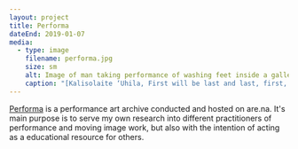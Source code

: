 ```yaml
---
layout: project
title: Performa
dateEnd: 2019-01-07
media:
  - type: image
    filename: performa.jpg
    size: sm
    alt: Image of man taking performance of washing feet inside a gallery
    caption: "[Kalisolaite ‘Uhila, First will be last and last, first, 2018, performance at Michael Lett, Auckland &nearr;](http://michaellett.com/artist/kalisolaite-uhila/)"
---
```


[Performa](https://are.na/tom-y/performa) is a performance art archive conducted and hosted on are.na. It's main purpose is to serve my own research into different practitioners of performance and moving image work, but also with the intention of acting as a educational resource for others.


